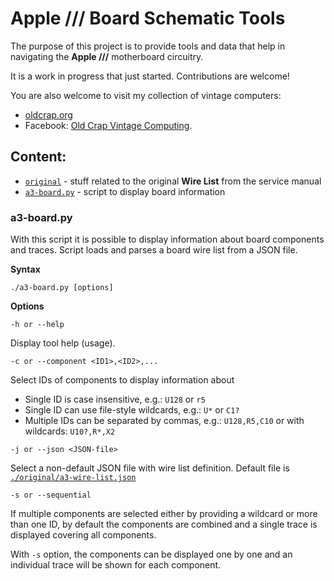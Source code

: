 # Apple /// Board Schematic Tools

The purpose of this project is to provide tools and data that help in navigating the **Apple ///** motherboard circuitry.

It is a work in progress that just started. Contributions are welcome!

You are also welcome to visit my collection of vintage computers:

  * [oldcrap.org](https://oldcrap.org) 
  * Facebook: [Old Crap Vintage Computing](https://www.facebook.com/oldcrap.org/).

## Content:

  * [`original`](./original) - stuff related to the original **Wire List** from the service manual
  * [`a3-board.py`](./a3-board.py) - script to display board information

### a3-board.py

With this script it is possible to display information about board components and traces. Script loads and parses a board wire list from a JSON file.

**Syntax**

```
./a3-board.py [options]
```

**Options**

```
-h or --help
```
Display tool help (usage).

```
-c or --component <ID1>,<ID2>,...
```

Select IDs of components to display information about

  * Single ID is case insensitive, e.g.: `U128` or `r5`
  * Single ID can use file-style wildcards, e.g.: `U*` or `C1?`
  * Multiple IDs can be separated by commas, e.g.: `U128,R5,C10` or with wildcards: `U10?,R*,X2`

```
-j or --json <JSON-file>
```

Select a non-default JSON file with wire list definition. Default file is [`./original/a3-wire-list.json`](./original/a3-wire-list.json)

```
-s or --sequential
```

If multiple components are selected either by providing a wildcard or more than one ID, by default the components are combined and a single trace is displayed covering all components.

With `-s` option, the components can be displayed one by one and an individual trace will be shown for each component.

